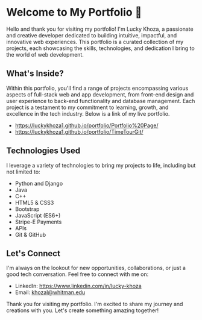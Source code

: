 # Welcome to My Portfolio 👋

Hello and thank you for visiting my portfolio! I'm Lucky Khoza, a passionate and creative developer dedicated to building intuitive, impactful, and innovative web experiences. This portfolio is a curated collection of my projects, each showcasing the skills, technologies, and dedication I bring to the world of web development.

## What's Inside?

Within this portfolio, you'll find a range of projects encompassing various aspects of full-stack web and app development, from front-end design and user experience to back-end functionality and database management. Each project is a testament to my commitment to learning, growth, and excellence in the tech industry. Below is a link of my live portfolio.
-   https://luckykhoza1.github.io/portfolio/Portfolio%20Page/
-   https://luckykhoza1.github.io/portfolio/TimeTourGit/

## Technologies Used

I leverage a variety of technologies to bring my projects to life, including but not limited to:

- Python and Django
- Java
- C++
- HTML5 & CSS3
- Bootstrap
- JavaScript (ES6+)
- Stripe-E Payments
- APIs
- Git & GitHub

## Let's Connect

I'm always on the lookout for new opportunities, collaborations, or just a good tech conversation. Feel free to connect with me on:

- LinkedIn: https://www.linkedin.com/in/lucky-khoza
- Email: khozal@whitman.edu

Thank you for visiting my portfolio. I'm excited to share my journey and creations with you. Let's create something amazing together!
